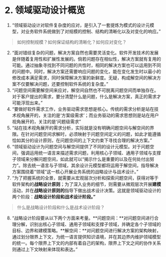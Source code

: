# 2. 领域驱动设计概览
1. “领域驱动设计对软件复杂度的应对，是引入了一套提炼为模式的设计元模型，对业务软件系统做到了对规模的控制、结构的清晰化以及对变化的响应。”
> 如何控制规模？如何保证结构的清晰化？如何应对变化？
2. “面对错综复杂的问题，解决方案自然也需要灵活变化。软件开发技术的发展是伴随着复用性和扩展性发展的。倘若问题存在相似性，解决方案就有复用的可能。通过抽象寻找到不同问题的共性时，相同的解决方案也可以运用到不同的问题中。同时，解决方案还需要响应问题的变化，能在变化发生时以最小的修改成本满足需求，同时保障解决方案的新鲜度。无疑，构成解空间的解决方案不仅要解决问题，还要控制软件系统的复杂度。”
3. “问题空间需要解空间来应对，解空间自然也不可脱离问题空间而单独存在。对于客户提出的需求，要分清楚什么是问题，什么是解决方案，真正的需求才可能浮现出来。”
4. “要做好软件需求工作，业务驱动需求思想是核心。传统的需求分析是站在技术视角展开的，关注的是‘方案级需求’；而业务驱动的需求思想则是站在用户视角展开的，关注的是‘问题级需求”
5. “站在技术视角展开的需求分析，实际就是没有明确问题空间与解空间的界限。在针对问题空间求解时，必须映射于问题空间定义的问题，如此才能遵循恰如其分的设计原则，在问题空间的上下文约束下寻找合理的解决方案。”
6. “领域驱动设计为问题空间与解空间提供了不同的设计元模型。对于问题空间，强调运用统一语言来描述需求问题，利用核心子领域、通用子领域与支撑子领域来分解问题空间，如此就可以“揭示什么是重要的以及在何处付出努力”。除去统一语言与子领域，其余设计元模型都将运用于解空间，指导解决方案围绕着“领域”这一核心开展业务系统的战略设计与战术设计。”
7. “为了把握系统的全景，就需要从宏观层次分析和探索问题空间，获得对等于软件架构的**战略设计原则**；为了深入业务的细节，则需要从微观层次开展**建模**活动，并在**战略设计原则的**指导下做出战术设计决策。这就是领域驱动设计的两个阶段：**战略设计阶段和战术设计阶段。”**
> 什么是战略设计阶段和什么是战术设计阶段？
8. “战略设计阶段要从以下两个方面来考量。**问题空间：**对问题空间进行合理分解，识别出核心子领域、通用子领域和支撑子领域，并确定各个子领域的目标、边界和建模策略。**解空间：**对问题空间进行解决方案的架构映射，通过划分限界上下文，为统一语言提供知识语境，并在其边界内维护领域模型的统一。每个限界上下文的内部有着自己的架构，限界上下文之间的协作关系则通过上下文映射来体现和表达。”
